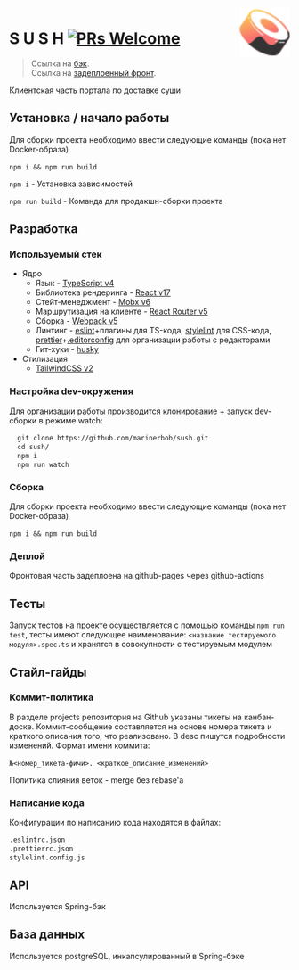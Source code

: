 <img width="90" height="90" src="./public/icons/sush-logo.svg" alt="Project Logo" align="right">

# S U S H [![PRs Welcome](https://img.shields.io/badge/PRs-welcome-brightgreen.svg?style=flat-square)](http://makeapullrequest.com)
> Ccылка на [бэк](https://github.com/eeravich/projectT-back).<br/>
> Ccылка на [задеплоенный фронт](https://marinerbob.github.io/sush/). </br>

Клиентская часть портала по доставке суши

## Установка / начало работы
Для сборки проекта необходимо ввести следующие команды (пока нет Docker-образа)

`npm i && npm run build`

`npm i` - Установка зависимостей

`npm run build` - Команда для продакшн-сборки проекта

## Разработка
### Используемый стек
- Ядро
  - Язык - [TypeScript v4](https://github.com/microsoft/TypeScript)
  - Библиотека рендеринга - [React v17](https://github.com/facebook/react)
  - Стейт-менеджмент - [Mobx v6](https://github.com/mobxjs/mobx)
  - Маршрутизация на клиенте - [React Router v5](https://github.com/remix-run/react-router)
  - Сборка - [Webpack v5](https://github.com/webpack/webpack)
  - Линтинг - [eslint](https://github.com/eslint/eslint)+плагины для TS-кода, [stylelint](https://github.com/stylelint/stylelint) для CSS-кода, [prettier](https://github.com/prettier/prettier)+[.editorconfig](https://editorconfig.org/) для организации работы с редакторами
  - Гит-хуки - [husky](https://github.com/typicode/husky)
- Стилизация
  - [TailwindCSS v2](https://github.com/tailwindlabs/tailwindcss)

### Настройка dev-окружения
Для организации работы производится клонирование + запуск dev-сборки в режиме watch:
```
  git clone https://github.com/marinerbob/sush.git
  cd sush/
  npm i
  npm run watch
```

### Сборка 
Для сборки проекта необходимо ввести следующие команды (пока нет Docker-образа)

`npm i && npm run build`

### Деплой
Фронтовая часть задеплоена на github-pages через github-actions

## Тесты
Запуск тестов на проекте осуществляется с помощью команды `npm run test`, тесты имеют следующее наименование: `<название тестируемого модуля>.spec.ts` и хранятся в совокупности с тестируемым модулем

## Стайл-гайды
### Коммит-политика
В разделе projects репозитория на Github указаны тикеты на канбан-доске. Коммит-сообщение составляется на основе номера тикета и краткого описания того, что реализовано. В desc пишутся подробности изменений. Формат имени коммита:

`№<номер_тикета-фичи>. <краткое_описание_изменений>`

Политика слияния веток - merge без rebase'a
### Написание кода
Конфигурации по написанию кода находятся в файлах:
```
.eslintrc.json
.prettierrc.json
stylelint.config.js
```

## API
Используется Spring-бэк

## База данных
Используется postgreSQL, инкапсулированный в Spring-бэке

